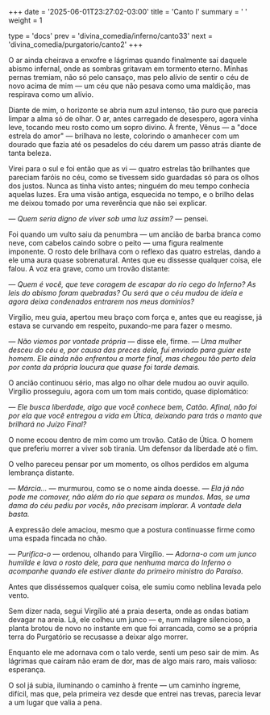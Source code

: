 +++
date = '2025-06-01T23:27:02-03:00'
title = 'Canto I'
summary = ' '
weight = 1

type = 'docs'
prev = 'divina_comedia/inferno/canto33'
next = 'divina_comedia/purgatorio/canto2'
+++

O ar ainda cheirava a enxofre e lágrimas quando finalmente saí daquele abismo infernal, onde as sombras gritavam em tormento eterno. Minhas pernas tremiam, não só pelo cansaço, mas pelo alívio de sentir o céu de novo acima de mim — um céu que não pesava como uma maldição, mas respirava como um alívio.

Diante de mim, o horizonte se abria num azul intenso, tão puro que parecia limpar a alma só de olhar. O ar, antes carregado de desespero, agora vinha leve, tocando meu rosto como um sopro divino. À frente, Vênus — a "doce estrela do amor" — brilhava no leste, colorindo o amanhecer com um dourado que fazia até os pesadelos do céu darem um passo atrás diante de tanta beleza.

Virei para o sul e foi então que as vi — quatro estrelas tão brilhantes que pareciam faróis no céu, como se tivessem sido guardadas só para os olhos dos justos. Nunca as tinha visto antes; ninguém do meu tempo conhecia aquelas luzes. Era uma visão antiga, esquecida no tempo, e o brilho delas me deixou tomado por uma reverência que não sei explicar.

_— Quem seria digno de viver sob uma luz assim?_ — pensei.

Foi quando um vulto saiu da penumbra — um ancião de barba branca como neve, com cabelos caindo sobre o peito — uma figura realmente imponente. O rosto dele brilhava com o reflexo das quatro estrelas, dando a ele uma aura quase sobrenatural. Antes que eu dissesse qualquer coisa, ele falou. A voz era grave, como um trovão distante:

_— Quem é você, que teve coragem de escapar do rio cego do Inferno? As leis do abismo foram quebradas? Ou será que o céu mudou de ideia e agora deixa condenados entrarem nos meus domínios?_

Virgílio, meu guia, apertou meu braço com força e, antes que eu reagisse, já estava se curvando em respeito, puxando-me para fazer o mesmo.

_— Não viemos por vontade própria_ — disse ele, firme. _— Uma mulher desceu do céu e, por causa das preces dela, fui enviado para guiar este homem. Ele ainda não enfrentou a morte final, mas chegou tão perto dela por conta da própria loucura que quase foi tarde demais._

O ancião continuou sério, mas algo no olhar dele mudou ao ouvir aquilo. Virgílio prosseguiu, agora com um tom mais contido, quase diplomático:

_— Ele busca liberdade, algo que você conhece bem, Catão. Afinal, não foi por ela que você entregou a vida em Útica, deixando para trás o manto que brilhará no Juízo Final?_

O nome ecoou dentro de mim como um trovão. Catão de Útica. O homem que preferiu morrer a viver sob tirania. Um defensor da liberdade até o fim.

O velho pareceu pensar por um momento, os olhos perdidos em alguma lembrança distante.

_— Márcia..._ — murmurou, como se o nome ainda doesse. _— Ela já não pode me comover, não além do rio que separa os mundos. Mas, se uma dama do céu pediu por vocês, não precisam implorar. A vontade dela basta._

A expressão dele amaciou, mesmo que a postura continuasse firme como uma espada fincada no chão.

_— Purifica-o_ — ordenou, olhando para Virgílio. _— Adorna-o com um junco humilde e lava o rosto dele, para que nenhuma marca do Inferno o acompanhe quando ele estiver diante do primeiro ministro do Paraíso._

Antes que disséssemos qualquer coisa, ele sumiu como neblina levada pelo vento.

Sem dizer nada, segui Virgílio até a praia deserta, onde as ondas batiam devagar na areia. Lá, ele colheu um junco — e, num milagre silencioso, a planta brotou de novo no instante em que foi arrancada, como se a própria terra do Purgatório se recusasse a deixar algo morrer.

Enquanto ele me adornava com o talo verde, senti um peso sair de mim. As lágrimas que caíram não eram de dor, mas de algo mais raro, mais valioso: esperança.

O sol já subia, iluminando o caminho à frente — um caminho íngreme, difícil, mas que, pela primeira vez desde que entrei nas trevas, parecia levar a um lugar que valia a pena.